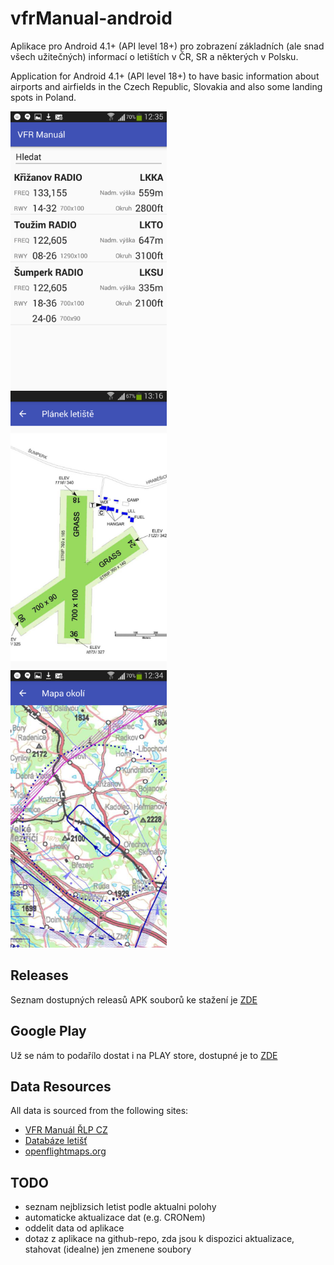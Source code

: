 # vfrManual-android

Aplikace pro Android 4.1+ (API level 18+) pro zobrazení základních (ale snad všech užitečných) informací o letištích v ČR, SR a některých v Polsku.

Application for Android 4.1+ (API level 18+) to have basic information about airports and airfields in the Czech Republic, Slovakia and also some landing spots in Poland.


<img src="https://raw.githubusercontent.com/ibisek/vfrManual-android/master/propaganda/vfr-manual1-small.png" width="250" height="444"/>&nbsp;&nbsp;<img src="https://raw.githubusercontent.com/ibisek/vfrManual-android/master/propaganda/vfr-manual2-small.png" width="250" height="444"/>&nbsp;&nbsp;<img src="https://raw.githubusercontent.com/ibisek/vfrManual-android/master/propaganda/vfr-manual3-small.png" width="250" height="444"/>

## Releases
Seznam dostupných releasů APK souborů ke stažení je [ZDE](https://github.com/ibisek/vfrManual-android/releases)

## Google Play
Už se nám to podařílo dostat i na PLAY store, dostupné je to [ZDE](https://play.google.com/store/apps/details?id=com.ibisek.vfrmanualcz)

## Data Resources
All data is sourced from the following sites:
* [VFR Manuál ŘLP CZ](http://lis.rlp.cz/vfrmanual/)
* [Databáze letišť](http://www.aerobaze.cz/gps/)
* [openflightmaps.org](https://openflightmaps.org/live/)

## TODO 
* seznam nejblizsich letist podle aktualni polohy
* automaticke aktualizace dat (e.g. CRONem)
* oddelit data od aplikace
* dotaz z aplikace na github-repo, zda jsou k dispozici aktualizace, stahovat (idealne) jen zmenene soubory
